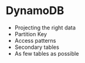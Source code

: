 # DynamoDB

- Projecting the right data
- Partition Key
- Access patterns
- Secondary tables
- As few tables as possible